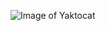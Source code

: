 ![Image of Yaktocat](https://github.com/sailing-platform/freshman2021/raw/main/d01373f082025aaf83d9f63df7edab64024f1a58.jpg)
